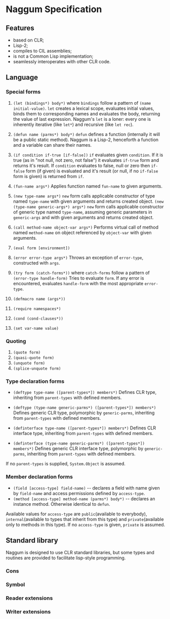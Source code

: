 # Naggum Specification

## Features
+ based on CLR;
+ Lisp-2;
+ compiles to CIL assemblies;
+ is not a Common Lisp implementation;
+ seamlessly interoperates with other CLR code.

## Language
### Special forms
1. `(let (bindings*) body*)` where `bindings` follow a pattern of `(name initial-value)`.
`let` creates a lexical scope, evaluates initial values, binds them to corresponding names and evaluates the body, returning the value of last expression.
Naggum's `let` is a loner: every one is inherently iterative (like `let*`) and recursive (like `let rec`).

2. `(defun name (parms*) body*)`
`defun` defines a function (internally it will be a public static method). Naggum is a Lisp-2, henceforth a function and a variable can share their names.

3. `(if condition if-true [if-false])`
`if` evaluates given `condition`. If it is true (as in "not null, not zero, not false") it evaluates `if-true` form and returns it's result. If `condition` evaluates to false, null or zero then `if-false` form (if given) is evaluated and it's result (or null, if no `if-false` form is given) is returned from `if`.

4. `(fun-name args*)`
Applies function named `fun-name` to given arguments.

5. `(new type-name args*)`
`new` form calls applicable constructor of type named `type-name` with given arguments and returns created object.
 `(new (type-name generic-args*) args*)`
`new` form calls applicable constructor of generic type named `type-name`, assuming generic parameters in `generic-args` and with given arguments and returns created object.

6. `(call method-name object-var args*)`
Performs virtual call of method named `method-name` on object referenced by `object-var` with given arguments.

7. `(eval form [environment])`

8. `(error error-type args*)`
Throws an exception of `error-type`, constructed with `args`.

9. `(try form (catch-forms*))` where `catch-forms` follow a pattern of `(error-type handle-form)`
Tries to evaluate `form`. If any error is encountered, evaluates `handle-form` with the most appropriate `error-type`.

10. `(defmacro name (args*))`

11. `(require namespaces*)`

12. `(cond (cond-clauses*))`

13. `(set var-name value)`

### Quoting
1. `(quote form)`
2. `(quasi-quote form)`
3. `(unquote form)`
4. `(splice-unquote form)`

### Type declaration forms
* `(deftype type-name ([parent-types*]) members*)`
Defines CLR type, inheriting from `parent-types` with defined members.

* `(deftype (type-name generic-parms*) ([parent-types*]) members*)`
Defines generic CLR type, polymorphic by `generic-parms`, inheriting from `parent-types` with defined members.

* `(definterface type-name ([parent-types*]) members*)`
Defines CLR interface type, inheriting from `parent-types` with defined members.

* `(definterface (type-name generic-parms*) ([parent-types*]) members*)`
Defines generic CLR interface type, polymorphic by `generic-parms`, inheriting from `parent-types` with defined members.

If no `parent-types` is supplied, `System.Object` is assumed.

### Member declaration forms
* `(field [access-type] field-name)` -- declares a field with name given by `field-name` and access permissions defined by `access-type`.
* `(method [access-type] method-name (parms*) body*)` -- declares an instance method. Otherwise identical to `defun`.

Available values for `access-type` are `public`(available to everybody), `internal`(available to types that inherit from this type) and `private`(available only to methods in this type). If no `access-type` is given, `private` is assumed.

## Standard library
Naggum is designed to use CLR standard libraries, but some types and routines are provided to facilitate lisp-style programming.

### Cons
### Symbol
### Reader extensions
### Writer extensions